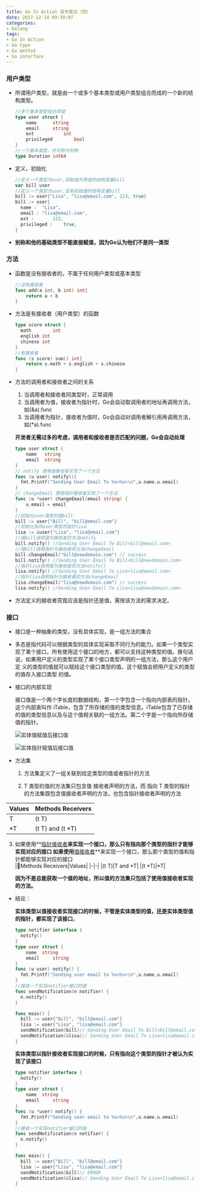 ```yaml
---
title: Go In Action 读书笔记（四）
date: 2017-12-14 09:39:07
categories:
- Golang
tags:
- Go In Action
- Go type
- Go method
- Go interface
---
```


### 用户类型

<!-- more -->

- 所谓用户类型，就是由一个或多个基本类型或用户类型组合而成的一个新的结构类型。

  ```go
  //多个基本类型组合而成
  type user struct {
      name		string
      email		string
      ext			int
      privileged		bool
  }
  //一个基本类型，亦可称为别称
  type Duration int64
  ```

- 定义，初始化

  ```go
  //定义一个类型为user,初始值为零值的结构变量bill
  var bill user
  //定义一个类型为user,且有初始值的结构变量bill
  bill := user{"Lisa", "lisa@email.com", 123, true}
  bill := user{
    name :	"Lisa",
    email :	"lisa@email.com",
    ext :		123,
    privileged :	true,
  }
  ```

- **别称和他的基础类型不能直接赋值，因为Go认为他们不是同一类型**

### 方法

- 函数是没有接收者的，不属于任何用户类型或基本类型

  ```go
  //没有接收者
  func add(a int, b int) int{
      return a + b
  }
  ```

- 方法是有接收者（用户类型）的函数

  ```go
  type score struct {
    math		int
    english	int
    chinese	int
  }
  //有接收者
  func (s score) sum() int{
      return s.math + s.english + s.chinese
  }
  ```

- 方法的调用者和接收者之间的关系

  1. 当调用者和接收者同类型时，正常调用
  2. 当调用者为值，接收者为指针时，Go会自动取调用者的地址再调用方法，如(&a).func
  3. 当调用者为指针，接收者为值时，Go会自动对调用者解引用再调用方法，如(*a).func

    **开发者无需过多的考虑，调用者和接收者是否匹配的问题，Go会自动处理**

  ```go
  type user struct {
      name	 string
      email	 string
  }
  // notify 使用值接收者实现了一个方法
  func (u user) notify(){
    fmt.Printf("Sending User Email To %s<%s>\n",u.name,u.email)
  }
  // changeEmail 使用指针接收者实现了一个方法
  func (u *user) changeEmail(email string) {
      u.email = email
  }
  //初始化user类型的值bill
  bill := user{"Bill", "bill@email.com"}
  //初始化指向user类型的指针lisa
  lisa := &user{"Lisa", "lisa@email.com"}
  //值bill调用值为接收者的方法notify
  bill.notify() //Sending User Email To Bill<bill@email.com>
  //值bill调用指针为接收者的方法changeEmail
  bill.changeEmail("bill@newdomain.com") // success
  bill.notify() //Sending User Email To Bill<bill@newdomain.com>
  //指针lisa调用值为接收者的方法notify()
  lisa.notify() //Sending User Email To Lisa<lisa@email.com>
  //指针lisa调用指针为接收者的方法changeEmail
  lisa.changeEmail("lisa@newdomain.com") // success
  lisa.notify() //Sending User Email To Lisa<lisa@newdomain.com>
  ```

- 方法定义的接收者究竟应该是指针还是值，需按该方法的需求决定。

### 接口

- 接口是一种抽象的类型，没有具体实现，是一组方法的集合

- 多态是指代码可以根据类型的具体实现采取不同行为的能力。如果一个类型实现了某个接口，所有使用这个接口的地方，都可以支持这种类型的值。换句话说，如果用户定义的类型实现了某个接口类型声明的一组方法，那么这个用户定 义的类型的值就可以赋给这个接口类型的值。这个赋值会把用户定义的类型的值存入接口类型 的值。

- 接口的内部实现

  接口值是一个两个字长度的数据结构，第一个字包含一个指向内部表的指针。这个内部表叫作 iTable，包含了所存储的值的类型信息。iTable包含了已存储的值的类型信息以及与这个值相关联的一组方法。第二个字是一个指向所存储值的指针。

  ![实体值赋值后接口值](http://oumnldfwl.bkt.clouddn.com/%E5%AE%9E%E4%BD%93%E5%80%BC%E8%B5%8B%E5%80%BC%E5%90%8E%E6%8E%A5%E5%8F%A3%E5%80%BC.png)

  ![实体指针赋值后接口值](http://oumnldfwl.bkt.clouddn.com/%E5%AE%9E%E4%BD%93%E6%8C%87%E9%92%88%E8%B5%8B%E5%80%BC%E5%90%8E%E6%8E%A5%E5%8F%A3%E5%80%BC.png)

- 方法集

  1. 方法集定义了一组关联到给定类型的值或者指针的方法

  2. T 类型的值的方法集只包含值 接收者声明的方法，而
     指向 T 类型的指针的方法集既包含值接收者声明的方法，也包含指针接收者声明的方法  

|Values|Methods Receivers|
|-----|----------------|
|T      | (t T)             |
|\*T     | (t T) and (t \*T)  |  


  3. 如果使用**<u>指针接收者</u>**来实现一个接口，那么只有指向那个类型的指针才能够实现对应的接口
     如果使用**<u>值接收者</u>**来实现一个接口，那么那个类型的值和指针都能够实现对应的接口  
     |Methods Receivers|Values|
     |-|-|
     |(t T)|T and \*T|
     |(t \*T)|\*T|



     **因为不是总能获取一个值的地址，所以值的方法集只包括了使用值接收者实现的方法。**

- 结论：

  **实体类型以值接收者实现接口的时候，不管是实体类型的值，还是实体类型值的指针，都实现了该接口**。

  ```go
  type notifier interface {
    notify()
  }
  type user struct {
      name 	string
      email 	string
  }
  func (u user) notify() {
    fmt.Printf("Sending user email to %s<%s>\n",u.name,u.email)
  }
  //接收一个实现notifier接口的值
  func sendNotification(n notifier) {
    n.notify()
  }

  func main() {
    bill := user{"Bill", "bill@email.com"}
    lisa := user{"Lisa", "lisa@email.com"}
    sendNotification(bill)// Sending User Email To Bill<bill@email.com>
    sendNotification(&lisa)// Sending User Email To Lisa<lisa@email.com>
  }
  ```

  **实体类型以指针接收者实现接口的时候，只有指向这个类型的指针才被认为实现了该接口**

  ```go
  type notifier interface {
    notify()
  }
  type user struct {
      name 	string
      email 	string
  }
  func (u *user) notify() {
    fmt.Printf("Sending user email to %s<%s>\n",u.name,u.email)
  }
  //接收一个实现notifier接口的值
  func sendNotification(n notifier) {
    n.notify()
  }

  func main() {
    bill := user{"Bill", "bill@email.com"}
    lisa := user{"Lisa", "lisa@email.com"}
    sendNotification(bill)// ERROR
    sendNotification(&lisa)// Sending User Email To Lisa<lisa@email.com>
  }
  ```


  ​